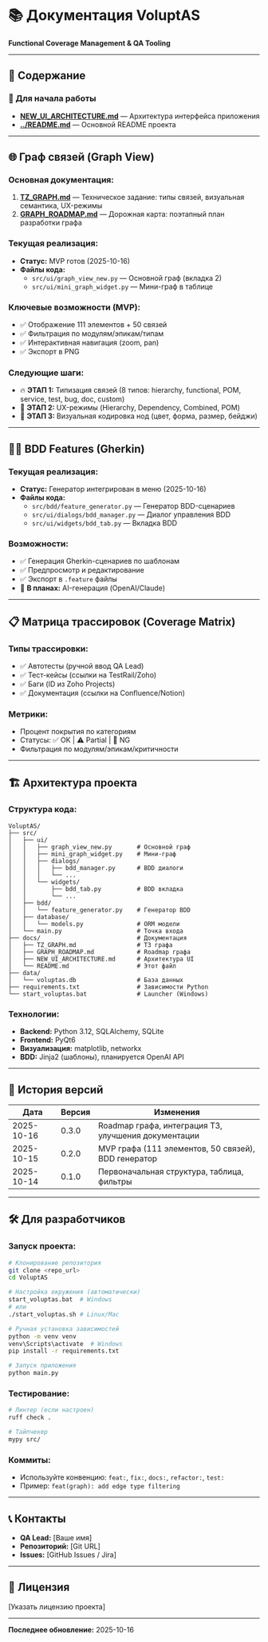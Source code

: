 # 📚 Документация VoluptAS

**Functional Coverage Management & QA Tooling**

---

## 📖 Содержание

### 🎯 Для начала работы
- **[NEW_UI_ARCHITECTURE.md](./NEW_UI_ARCHITECTURE.md)** — Архитектура интерфейса приложения
- **[../README.md](../README.md)** — Основной README проекта

---

## 🌐 Граф связей (Graph View)

### Основная документация:
1. **[TZ_GRAPH.md](./TZ_GRAPH.md)** — Техническое задание: типы связей, визуальная семантика, UX-режимы
2. **[GRAPH_ROADMAP.md](./GRAPH_ROADMAP.md)** — Дорожная карта: поэтапный план разработки графа

### Текущая реализация:
- **Статус:** MVP готов (2025-10-16)
- **Файлы кода:**
  - `src/ui/graph_view_new.py` — Основной граф (вкладка 2)
  - `src/ui/mini_graph_widget.py` — Мини-граф в таблице

### Ключевые возможности (MVP):
- ✅ Отображение 111 элементов + 50 связей
- ✅ Фильтрация по модулям/эпикам/типам
- ✅ Интерактивная навигация (zoom, pan)
- ✅ Экспорт в PNG

### Следующие шаги:
- 🔥 **ЭТАП 1:** Типизация связей (8 типов: hierarchy, functional, POM, service, test, bug, doc, custom)
- 🌟 **ЭТАП 2:** UX-режимы (Hierarchy, Dependency, Combined, POM)
- 🎨 **ЭТАП 3:** Визуальная кодировка нод (цвет, форма, размер, бейджи)

---

## 🧑‍💻 BDD Features (Gherkin)

### Текущая реализация:
- **Статус:** Генератор интегрирован в меню (2025-10-16)
- **Файлы кода:**
  - `src/bdd/feature_generator.py` — Генератор BDD-сценариев
  - `src/ui/dialogs/bdd_manager.py` — Диалог управления BDD
  - `src/ui/widgets/bdd_tab.py` — Вкладка BDD

### Возможности:
- ✅ Генерация Gherkin-сценариев по шаблонам
- ✅ Предпросмотр и редактирование
- ✅ Экспорт в `.feature` файлы
- 🔄 **В планах:** AI-генерация (OpenAI/Claude)

---

## 📋 Матрица трассировок (Coverage Matrix)

### Типы трассировки:
- ✅ Автотесты (ручной ввод QA Lead)
- ✅ Тест-кейсы (ссылки на TestRail/Zoho)
- ✅ Баги (ID из Zoho Projects)
- ✅ Документация (ссылки на Confluence/Notion)

### Метрики:
- Процент покрытия по категориям
- Статусы: ✅ OK | ⚠️ Partial | 🔴 NG
- Фильтрация по модулям/эпикам/критичности

---

## 🏗️ Архитектура проекта

### Структура кода:
```
VoluptAS/
├── src/
│   ├── ui/
│   │   ├── graph_view_new.py       # Основной граф
│   │   ├── mini_graph_widget.py    # Мини-граф
│   │   ├── dialogs/
│   │   │   ├── bdd_manager.py      # BDD диалоги
│   │   │   └── ...
│   │   └── widgets/
│   │       ├── bdd_tab.py          # BDD вкладка
│   │       └── ...
│   ├── bdd/
│   │   └── feature_generator.py    # Генератор BDD
│   ├── database/
│   │   └── models.py               # ORM модели
│   └── main.py                     # Точка входа
├── docs/                           # Документация
│   ├── TZ_GRAPH.md                 # ТЗ графа
│   ├── GRAPH_ROADMAP.md            # Roadmap графа
│   ├── NEW_UI_ARCHITECTURE.md      # Архитектура UI
│   └── README.md                   # Этот файл
├── data/
│   └── voluptas.db                 # База данных
├── requirements.txt                # Зависимости Python
└── start_voluptas.bat              # Launcher (Windows)
```

### Технологии:
- **Backend:** Python 3.12, SQLAlchemy, SQLite
- **Frontend:** PyQt6
- **Визуализация:** matplotlib, networkx
- **BDD:** Jinja2 (шаблоны), планируется OpenAI API

---

## 🔄 История версий

| Дата       | Версия | Изменения                                             |
|------------|--------|-------------------------------------------------------|
| 2025-10-16 | 0.3.0  | Roadmap графа, интеграция ТЗ, улучшения документации  |
| 2025-10-15 | 0.2.0  | MVP графа (111 элементов, 50 связей), BDD генератор   |
| 2025-10-14 | 0.1.0  | Первоначальная структура, таблица, фильтры            |

---

## 🛠️ Для разработчиков

### Запуск проекта:
```bash
# Клонирование репозитория
git clone <repo_url>
cd VoluptAS

# Настройка окружения (автоматически)
start_voluptas.bat  # Windows
# или
./start_voluptas.sh # Linux/Mac

# Ручная установка зависимостей
python -m venv venv
venv\Scripts\activate  # Windows
pip install -r requirements.txt

# Запуск приложения
python main.py
```

### Тестирование:
```bash
# Линтер (если настроен)
ruff check .

# Тайпчекер
mypy src/
```

### Коммиты:
- Используйте конвенцию: `feat:`, `fix:`, `docs:`, `refactor:`, `test:`
- Пример: `feat(graph): add edge type filtering`

---

## 📞 Контакты

- **QA Lead:** [Ваше имя]
- **Репозиторий:** [Git URL]
- **Issues:** [GitHub Issues / Jira]

---

## 📝 Лицензия

[Указать лицензию проекта]

---

**Последнее обновление:** 2025-10-16
